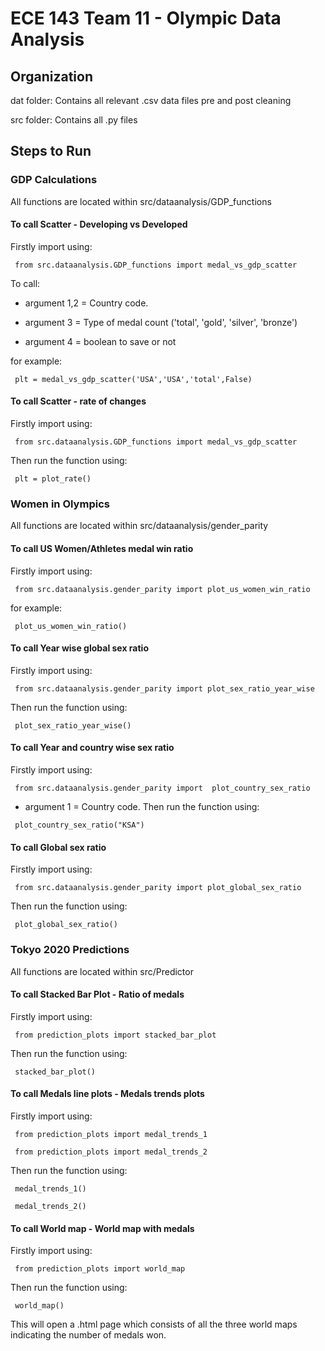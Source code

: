 ﻿# ECE 143 Team 11 - Olympic Data Analysis

## Organization

dat folder: Contains all relevant .csv data files pre and post cleaning

src folder: Contains all .py files 

## Steps to Run

### GDP Calculations


All functions are located within src/dataanalysis/GDP_functions

#### To call Scatter - Developing vs Developed
Firstly import using: 
<pre><code> from src.dataanalysis.GDP_functions import medal_vs_gdp_scatter </code></pre>

To call: 

* argument 1,2 = Country code. 

* argument 3 = Type of medal count ('total', 'gold', 'silver', 'bronze')
 
* argument 4 = boolean to save or not

for example:  
<pre><code> plt = medal_vs_gdp_scatter('USA','USA','total',False)</code></pre>


#### To call Scatter - rate of changes
Firstly import using: 
<pre><code> from src.dataanalysis.GDP_functions import medal_vs_gdp_scatter </code></pre>

Then run the function using:  
<pre><code> plt = plot_rate()</code></pre>

### Women in Olympics


All functions are located within src/dataanalysis/gender_parity

#### To call US Women/Athletes medal win ratio
Firstly import using: 
<pre><code> from src.dataanalysis.gender_parity import plot_us_women_win_ratio </code></pre>
for example:  
<pre><code> plot_us_women_win_ratio()</code></pre>


#### To call Year wise global sex ratio
Firstly import using: 
<pre><code> from src.dataanalysis.gender_parity import plot_sex_ratio_year_wise </code></pre>

Then run the function using:  
<pre><code> plot_sex_ratio_year_wise()</code></pre>

#### To call Year and country wise sex ratio
Firstly import using: 
<pre><code> from src.dataanalysis.gender_parity import  plot_country_sex_ratio </code></pre>
* argument 1 = Country code.
Then run the function using:  
<pre><code> plot_country_sex_ratio("KSA")</code></pre>

#### To call Global sex ratio
Firstly import using: 
<pre><code> from src.dataanalysis.gender_parity import plot_global_sex_ratio </code></pre>
Then run the function using:  
<pre><code> plot_global_sex_ratio()</code></pre>

### Tokyo 2020 Predictions
All functions are located within src/Predictor

#### To call Stacked Bar Plot - Ratio of medals
Firstly import using: 
<pre><code> from prediction_plots import stacked_bar_plot </code></pre>

Then run the function using:  
<pre><code> stacked_bar_plot() </code></pre>

#### To call Medals line plots - Medals trends plots
Firstly import using: 
<pre><code> from prediction_plots import medal_trends_1 
<br> from prediction_plots import medal_trends_2</code></pre>

Then run the function using:  
<pre><code> medal_trends_1() 
<br> medal_trends_2() </code></pre>

#### To call World map - World map with medals
Firstly import using: 
<pre><code> from prediction_plots import world_map </code></pre>

Then run the function using:  
<pre><code> world_map() </code></pre>
This will open a .html page which consists of all the three world maps indicating the number of medals won.




